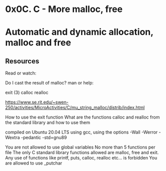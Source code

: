 # 0x0C. C - More malloc, free

# Automatic and dynamic allocation, malloc and free

## Resources
Read or watch:

Do I cast the result of malloc?
man or help:

exit (3)
calloc
realloc

https://www.se.rit.edu/~swen-250/activities/MicroActivities/C/mu_string_malloc/distrib/index.html

How to use the exit function
What are the functions calloc and realloc from the standard library and how to use them

 compiled on Ubuntu 20.04 LTS using gcc, using the options -Wall -Werror -Wextra -pedantic -std=gnu89

You are not allowed to use global variables
No more than 5 functions per file
The only C standard library functions allowed are malloc, free and exit. Any use of functions like printf, puts, calloc, realloc etc… is forbidden
You are allowed to use _putchar


